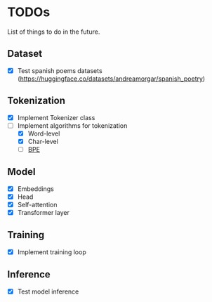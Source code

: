 # TODOs

List of things to do in the future.

## Dataset

- [x] Test spanish poems datasets (<https://huggingface.co/datasets/andreamorgar/spanish_poetry>)

## Tokenization

- [x] Implement Tokenizer class
- [ ] Implement algorithms for tokenization
  - [x] Word-level
  - [x] Char-level
  - [ ] [BPE](https://en.wikipedia.org/wiki/Byte-pair_encoding)

## Model

- [x] Embeddings
- [x] Head
- [x] Self-attention
- [x] Transformer layer

## Training

- [x] Implement training loop

## Inference

- [x] Test model inference
